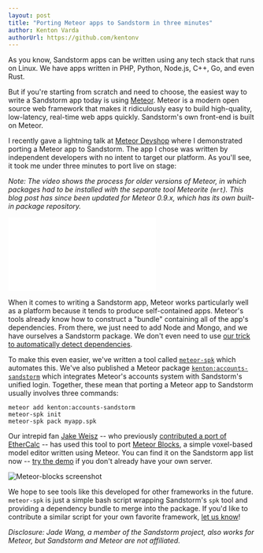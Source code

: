 ```yaml
---
layout: post
title: "Porting Meteor apps to Sandstorm in three minutes"
author: Kenton Varda
authorUrl: https://github.com/kentonv
---
```


As you know, Sandstorm apps can be written using any tech stack that runs on Linux. We have apps written in PHP, Python, Node.js, C++, Go, and even Rust.

But if you're starting from scratch and need to choose, the easiest way to write a Sandstorm app today is using [Meteor](https://www.meteor.com). Meteor is a modern open source web framework that makes it ridiculously easy to build high-quality, low-latency, real-time web apps quickly. Sandstorm's own front-end is built on Meteor.

I recently gave a lightning talk at [Meteor Devshop](https://devshop.meteor.com) where I demonstrated porting a Meteor app to Sandstorm. The app I chose was written by independent developers with no intent to target our platform. As you'll see, it took me under three minutes to port live on stage:

*Note: The video shows the process for older versions of Meteor, in which packages had to be installed with the separate tool Meteorite (`mrt`). This blog post has since been updated for Meteor 0.9.x, which has its own built-in package repository.*

<div><iframe class="youtube" src="//www.youtube.com/embed/mJpYHhqByUo" frameborder="0" allowfullscreen="true"> </iframe></div>

When it comes to writing a Sandstorm app, Meteor works particularly well as a platform because it tends to produce self-contained apps. Meteor's tools already know how to construct a "bundle" containing all of the app's dependencies. From there, we just need to add Node and Mongo, and we have ourselves a Sandstorm package. We don't even need to use [our trick to automatically detect dependencies](2014-05-12-easy-port.html).

To make this even easier, we've written a tool called [`meteor-spk`](https://sandstorm.io/meteor-spk) which automates this. We've also published a Meteor package [`kenton:accounts-sandstorm`](https://atmospherejs.com/kenton/accounts-sandstorm) which integrates Meteor's accounts system with Sandstorm's unified login. Together, these mean that porting a Meteor app to Sandstorm usually involves three commands:

    meteor add kenton:accounts-sandstorm
    meteor-spk init
    meteor-spk pack myapp.spk

Our intrepid fan [Jake Weisz](https://mastodon.social/@ocdtrekkie) -- who previously [contributed a port of EtherCalc](2014-08-05-ethercalc.html) -- has used this tool to port [Meteor Blocks](https://github.com/stubailo/meteor-blocks), a simple voxel-based model editor written using Meteor. You can find it on the Sandstorm app list now -- [try the demo](https://demo.sandstorm.io) if you don't already have your own server.

![Meteor-blocks screenshot](/apps/meteor-blocks.png)

We hope to see tools like this developed for other frameworks in the future. `meteor-spk` is just a simple bash script wrapping Sandstorm's `spk` tool and providing a dependency bundle to merge into the package. If you'd like to contribute a similar script for your own favorite framework, [let us know](https://groups.io/g/sandstorm-dev-group)!

*Disclosure: Jade Wang, a member of the Sandstorm project, also works for Meteor, but Sandstorm and Meteor are not affiliated.*
